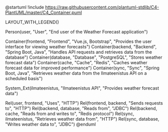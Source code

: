 @startuml
!include https://raw.githubusercontent.com/plantuml-stdlib/C4-PlantUML/master/C4_Container.puml

LAYOUT_WITH_LEGEND()

Person(user, "User", "End user of the Weather Forecast application")

Container(frontend, "Frontend", "Vue.js, Bootstrap", "Provides the user interface for viewing weather forecasts")
Container(backend, "Backend", "Spring Boot, Java", "Handles API requests and retrieves data from the database")
Container(database, "Database", "PostgreSQL", "Stores weather forecast data")
Container(cache, "Cache", "Redis", "Caches weather forecast data for improved performance")
Container(sync, "Sync", "Spring Boot, Java", "Retrieves weather data from the Ilmateenistus API on a scheduled basis")

System_Ext(ilmateenistus, "Ilmateenistus API", "Provides weather forecast data")

Rel(user, frontend, "Uses", "HTTP")
Rel(frontend, backend, "Sends requests to", "HTTP")
Rel(backend, database, "Reads from", "JDBC")
Rel(backend, cache, "Reads from and writes to", "Redis protocol")
Rel(sync, ilmateenistus, "Retrieves weather data from", "HTTP")
Rel(sync, database, "Writes weather data to", "JDBC")
@enduml
